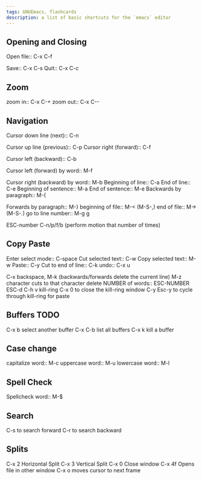 ```yaml
---
tags: GNUEmacs, flashcards
description: a list of basic shortcuts for the `emacs` editor
---
```


## Opening and Closing
Open file:: C-x C-f
<!--SR:!2022-12-19,3,250-->
Save:: C-x C-s
Quit:: C-x C-c

## Zoom
zoom in:: C-x C-+
zoom out:: C-x C--

## Navigation
Cursor down line (next):: C-n
<!--SR:!2022-12-19,3,250-->
Cursor up line (previous):: C-p
Cursor right (forward):: C-f
<!--SR:!2022-12-20,3,250-->
Cursor left (backward):: C-b
<!--SR:!2022-12-19,3,250-->
Cursor left (forward) by word:: M-f
<!--SR:!2022-12-19,3,250-->
Cursor right (backward) by word:: M-b
Beginning of line:: C-a
End of line:: C-e
Beginning of sentence:: M-a
End of sentence:: M-e
Backwards by paragraph:: M-{
<!--SR:!2022-12-18,1,210-->
Forwards by paragraph:: M-}
beginning of file:: M-< (M-S-,)
end of file:: M-\> (M-S-.)
go to line number:: M-g g

ESC-number C-n/p/f/b (perform motion that number of times)

## Copy Paste
Enter select mode:: C-space
Cut selected text:: C-w
Copy selected text:: M-w
Paste:: C-y
Cut to end of line:: C-k
undo:: C-x u

C-x backspace, M-k (backwards/forwards delete the current line)
M-z character cuts to that character
delete NUMBER of words:: ESC-NUMBER ESC-d
C-h v kill-ring
C-x 0 to close the kill-ring window
C-y Esc-y to cycle through kill-ring for paste

## Buffers TODO
C-x b select another buffer
C-x C-b list all buffers
C-x k kill a buffer

## Case change
capitalize word:: M-c
uppercase word:: M-u
lowercase word:: M-l

## Spell Check
Spellcheck word:: M-$
<!--SR:!2022-12-18,1,227-->

## Search
C-s to search forward
C-r to search backward

## Splits
C-x 2 Horizontal Split
C-x 3 Vertical Split
C-x 0 Close window
C-x 4f Opens file in other window
C-x o moves cursor to next frame


